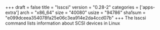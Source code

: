 +++
draft = false
title = "lsscsi"
version = "0.28-2"
categories = ['apps-extra']
arch = "x86_64"
size = "40080"
usize = "94786"
sha1sum = "e099dceea354078fa25e06c3ea914e2da4ccd07b"
+++
The lsscsi command lists information about SCSI devices in Linux